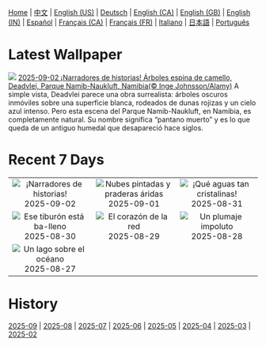 [Home](../README.md) | [中文](zh-CN.md) | [English (US)](en-US.md) | [Deutsch](de-DE.md) | [English (CA)](en-CA.md) | [English (GB)](en-GB.md) | [English (IN)](en-IN.md) | [Español](es-ES.md) | [Français (CA)](fr-CA.md) | [Français (FR)](fr-FR.md) | [Italiano](it-IT.md) | [日本語](ja-JP.md) | [Português](pt-BR.md)

# Latest Wallpaper
![](https://www.bing.com/th?id=OHR.DeadvleiTrees_ES-ES0322345638_UHD.jpg)
[2025-09-02 ¡Narradores de historias! Árboles espina de camello, Deadvlei, Parque Namib-Naukluft, Namibia(© Inge Johnsson/Alamy)](https://www.bing.com/th?id=OHR.DeadvleiTrees_ES-ES0322345638_UHD.jpg)
A simple vista, Deadvlei parece una obra surrealista: árboles oscuros inmóviles sobre una superficie blanca, rodeados de dunas rojizas y un cielo azul intenso. Pero esta escena del Parque Namib-Naukluft, en Namibia, es completamente natural. Su nombre significa “pantano muerto” y es lo que queda de un antiguo humedal que desapareció hace siglos.

# Recent 7 Days
|  |  |  |
|:---:|:---:|:---:|
| ![](https://www.bing.com/th?id=OHR.DeadvleiTrees_ES-ES0322345638_400x240.jpg "¡Narradores de historias!") 2025-09-02 | ![](https://www.bing.com/th?id=OHR.ScottsBluff_ES-ES9472248274_400x240.jpg "Nubes pintadas y praderas áridas") 2025-09-01 | ![](https://www.bing.com/th?id=OHR.Palafrugell_ES-ES9170936933_400x240.jpg "¡Qué aguas tan cristalinas!") 2025-08-31 |
| ![](https://www.bing.com/th?id=OHR.MaldivesWhaleShark_ES-ES8989429655_400x240.jpg "Ese tiburón está ba-lleno") 2025-08-30 | ![](https://www.bing.com/th?id=OHR.PlazaMayor_ES-ES8897104707_400x240.jpg "El corazón de la red") 2025-08-29 | ![](https://www.bing.com/th?id=OHR.WhiteEgret_ES-ES8814073965_400x240.jpg "Un plumaje impoluto") 2025-08-28 |
| ![](https://www.bing.com/th?id=OHR.FaroeLake_ES-ES8719950614_400x240.jpg "Un lago sobre el océano") 2025-08-27 |  |  |

# History
[2025-09](../archives/wallpaper/es-ES/w_2025_09.md) | [2025-08](../archives/wallpaper/es-ES/w_2025_08.md) | [2025-07](../archives/wallpaper/es-ES/w_2025_07.md) | [2025-06](../archives/wallpaper/es-ES/w_2025_06.md) | [2025-05](../archives/wallpaper/es-ES/w_2025_05.md) | [2025-04](../archives/wallpaper/es-ES/w_2025_04.md) | [2025-03](../archives/wallpaper/es-ES/w_2025_03.md) | [2025-02](../archives/wallpaper/es-ES/w_2025_02.md)

